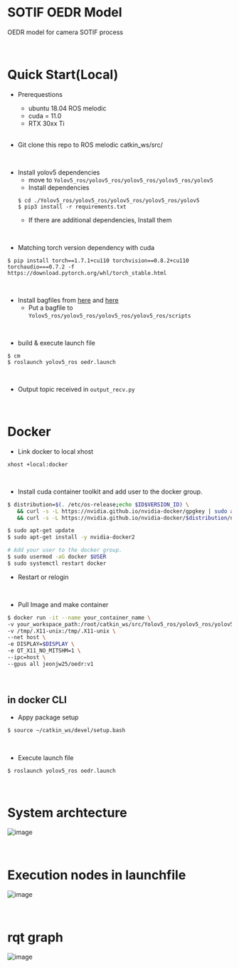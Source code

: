 # SOTIF OEDR Model

OEDR model for camera SOTIF process

<br>

# Quick Start(Local)

- Prerequestions
  - ubuntu 18.04 ROS melodic
  - cuda = 11.0
  - RTX 30xx Ti
  
  <br>
- Git clone this repo to ROS melodic catkin_ws/src/

<br>

- Install yolov5 dependencies
  - move to `Yolov5_ros/yolov5_ros/yolov5_ros/yolov5_ros/yolov5`
  - Install dependencies
  ```
  $ cd ./Yolov5_ros/yolov5_ros/yolov5_ros/yolov5_ros/yolov5
  $ pip3 install -r requirements.txt
  ```
  - If there are additional dependencies, Install them

<br>

- Matching torch version dependency with cuda
```
$ pip install torch==1.7.1+cu110 torchvision==0.8.2+cu110 torchaudio===0.7.2 -f https://download.pytorch.org/whl/torch_stable.html
```

<br>

- Install bagfiles from [here](https://drive.google.com/file/d/1wmsllgCpF-djAhiN5Hgz4Bs-bqeZQPYe/view?usp=sharing) and [here](https://drive.google.com/file/d/1FzOU2kbddMhqZ1drE-abUewXbCTNIq7-/view?usp=sharing)
  - Put a bagfile to  `Yolov5_ros/yolov5_ros/yolov5_ros/yolov5_ros/scripts`


<br>

- build & execute launch file
```
$ cm
$ roslaunch yolov5_ros oedr.launch
```

<br>

- Output topic received in `output_recv.py`

<br>

# Docker

- Link docker to local xhost
```
xhost +local:docker
```

<br>

- Install cuda container toolkit and add user to the docker group.
```sh
$ distribution=$(. /etc/os-release;echo $ID$VERSION_ID) \
   && curl -s -L https://nvidia.github.io/nvidia-docker/gpgkey | sudo apt-key add - \
   && curl -s -L https://nvidia.github.io/nvidia-docker/$distribution/nvidia-docker.list | sudo tee /etc/apt/sources.list.d/nvidia-docker.list

$ sudo apt-get update
$ sudo apt-get install -y nvidia-docker2

# Add your user to the docker group.
$ sudo usermod -aG docker $USER
$ sudo systemctl restart docker
```
- Restart or relogin

<br>

- Pull Image and make container 
```sh
$ docker run -it --name your_container_name \
-v your_workspace_path:/root/catkin_ws/src/Yolov5_ros/yolov5_ros/yolov5_ros/yolov5_ros \
-v /tmp/.X11-unix:/tmp/.X11-unix \
--net host \
-e DISPLAY=$DISPLAY \
-e QT_X11_NO_MITSHM=1 \
--ipc=host \
--gpus all jeonjw25/oedr:v1
```

<br>

## in docker CLI

- Appy package setup 
```sh
$ source ~/catkin_ws/devel/setup.bash
```
<br>

- Execute launch file
```
$ roslaunch yolov5_ros oedr.launch
```
<br>

# System archtecture

![image](https://user-images.githubusercontent.com/54730375/227845567-554e5925-fc7f-42bd-b102-1ae30feaaf24.png)

<br>

# Execution nodes in launchfile

![image](https://user-images.githubusercontent.com/54730375/227845806-fe86010d-80f5-4983-a41e-fb8c5b3bb080.png)

<br>

# rqt graph

![image](https://user-images.githubusercontent.com/54730375/227845865-f706eba5-38db-4d5b-85b5-e0269e05ee61.png)